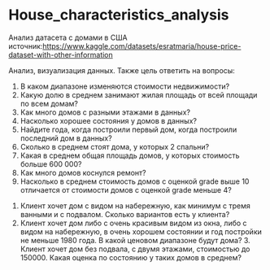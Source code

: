 # House_characteristics_analysis
Анализ датасета с домами в США
источник:https://www.kaggle.com/datasets/esratmaria/house-price-dataset-with-other-information

 Aнализ, визуализация данных. Также цель ответить на вопросы:
1) В каком диапазоне изменяются стоимости недвижимости?
2) Какую долю в среднем занимают жилая площадь от всей площади по всем домам?
3) Как много домов с разными этажами в данных?
4) Насколько хорошее состояния у домов в данных?
5) Найдите года, когда построили первый дом, когда построили последний дом в данных?
6) Сколько в среднем стоят дома, у которых 2 спальни?
7) Какая в среднем общая площадь домов, у которых стоимость больше 600 000?
8) Как много домов коснулся ремонт?
9) Насколько в среднем стоимость домов с оценкой grade выше 10 отличается от стоимости домов с оценкой grade меньше 4?

1. Клиент хочет дом с видом на набережную, как минимум с тремя ванными и с подвалом. Сколько вариантов есть у клиента?
2. Клиент хочет дом либо с очень красивым видом из окна, либо с видом на набережную, в очень хорошем состоянии и год постройки не меньше 1980 года. В какой ценовом диапазоне будут дома? 3. Клиент хочет дом без подвала, с двумя этажами, стоимостью до 150000. Какая оценка по состоянию у таких домов в среднем?
